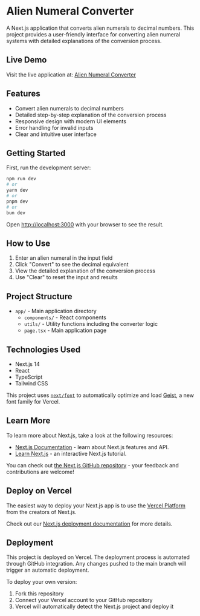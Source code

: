 # Alien Numeral Converter

A Next.js application that converts alien numerals to decimal numbers. This project provides a user-friendly interface for converting alien numeral systems with detailed explanations of the conversion process.

## Live Demo

Visit the live application at: [Alien Numeral Converter](https://software-engineer-frontend.vercel.app/)

## Features

- Convert alien numerals to decimal numbers
- Detailed step-by-step explanation of the conversion process
- Responsive design with modern UI elements
- Error handling for invalid inputs
- Clear and intuitive user interface

## Getting Started

First, run the development server:

```bash
npm run dev
# or
yarn dev
# or
pnpm dev
# or
bun dev
```

Open [http://localhost:3000](http://localhost:3000) with your browser to see the result.

## How to Use

1. Enter an alien numeral in the input field
2. Click "Convert" to see the decimal equivalent
3. View the detailed explanation of the conversion process
4. Use "Clear" to reset the input and results

## Project Structure

- `app/` - Main application directory
  - `components/` - React components
  - `utils/` - Utility functions including the converter logic
  - `page.tsx` - Main application page

## Technologies Used

- Next.js 14
- React
- TypeScript
- Tailwind CSS

This project uses [`next/font`](https://nextjs.org/docs/app/building-your-application/optimizing/fonts) to automatically optimize and load [Geist](https://vercel.com/font), a new font family for Vercel.

## Learn More

To learn more about Next.js, take a look at the following resources:

- [Next.js Documentation](https://nextjs.org/docs) - learn about Next.js features and API.
- [Learn Next.js](https://nextjs.org/learn) - an interactive Next.js tutorial.

You can check out [the Next.js GitHub repository](https://github.com/vercel/next.js) - your feedback and contributions are welcome!

## Deploy on Vercel

The easiest way to deploy your Next.js app is to use the [Vercel Platform](https://vercel.com/new?utm_medium=default-template&filter=next.js&utm_source=create-next-app&utm_campaign=create-next-app-readme) from the creators of Next.js.

Check out our [Next.js deployment documentation](https://nextjs.org/docs/app/building-your-application/deploying) for more details.

## Deployment

This project is deployed on Vercel. The deployment process is automated through GitHub integration. Any changes pushed to the main branch will trigger an automatic deployment.

To deploy your own version:

1. Fork this repository
2. Connect your Vercel account to your GitHub repository
3. Vercel will automatically detect the Next.js project and deploy it
